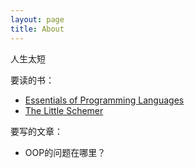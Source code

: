 ```yaml
---
layout: page
title: About
---
```


人生太短

要读的书：

* [Essentials of Programming Languages][1]
* [The Little Schemer][2]

要写的文章：

* OOP的问题在哪里？

[1]:https://mitpress.mit.edu/books/essentials-programming-languages
[2]:https://mitpress.mit.edu/books/little-schemer
